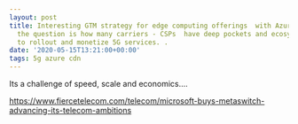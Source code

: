 ```yaml
---
layout: post
title: Interesting GTM strategy for edge computing offerings  with Azure CDN, but
  the question is how many carriers - CSPs  have deep pockets and ecosystem plays
  to rollout and monetize 5G services. .
date: '2020-05-15T13:21:00+00:00'
tags: 5g azure cdn
---
```


Its a challenge of speed, scale and economics....


https://www.fiercetelecom.com/telecom/microsoft-buys-metaswitch-advancing-its-telecom-ambitions
